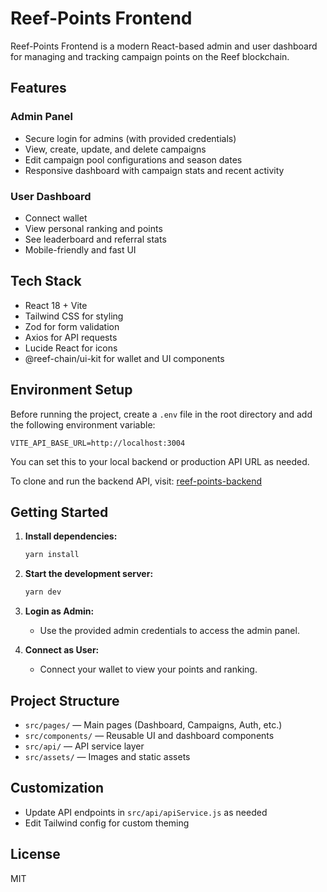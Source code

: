 # Reef-Points Frontend

Reef-Points Frontend is a modern React-based admin and user dashboard for managing and tracking campaign points on the Reef blockchain.

## Features

### Admin Panel

- Secure login for admins (with provided credentials)
- View, create, update, and delete campaigns
- Edit campaign pool configurations and season dates
- Responsive dashboard with campaign stats and recent activity

### User Dashboard

- Connect wallet
- View personal ranking and points
- See leaderboard and referral stats
- Mobile-friendly and fast UI

## Tech Stack

- React 18 + Vite
- Tailwind CSS for styling
- Zod for form validation
- Axios for API requests
- Lucide React for icons
- @reef-chain/ui-kit for wallet and UI components

## Environment Setup

Before running the project, create a `.env` file in the root directory and add the following environment variable:

```
VITE_API_BASE_URL=http://localhost:3004
```

You can set this to your local backend or production API URL as needed.

To clone and run the backend API, visit: [reef-points-backend](https://github.com/abdul745/reef-points-backend)

## Getting Started

1. **Install dependencies:**

   ```bash
   yarn install
   ```

2. **Start the development server:**

   ```bash
   yarn dev
   ```

3. **Login as Admin:**

   - Use the provided admin credentials to access the admin panel.

4. **Connect as User:**
   - Connect your wallet to view your points and ranking.

## Project Structure

- `src/pages/` — Main pages (Dashboard, Campaigns, Auth, etc.)
- `src/components/` — Reusable UI and dashboard components
- `src/api/` — API service layer
- `src/assets/` — Images and static assets

## Customization

- Update API endpoints in `src/api/apiService.js` as needed
- Edit Tailwind config for custom theming

## License

MIT
